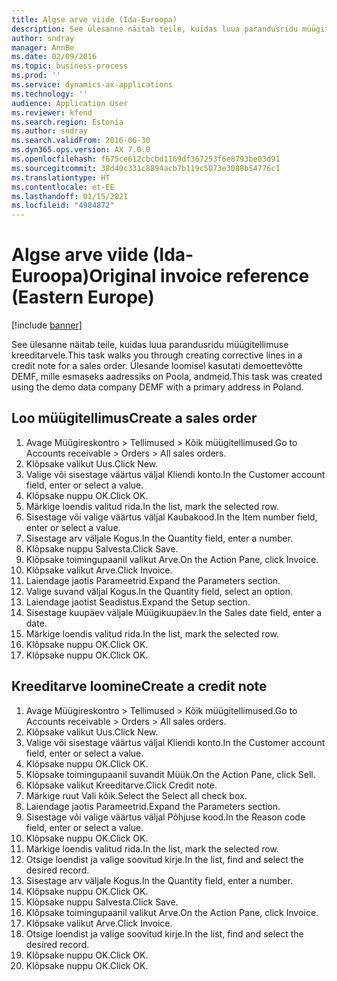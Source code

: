 ```yaml
---
title: Algse arve viide (Ida-Euroopa)
description: See ülesanne näitab teile, kuidas luua parandusridu müügitellimuse kreeditarvele.
author: sndray
manager: AnnBe
ms.date: 02/09/2016
ms.topic: business-process
ms.prod: ''
ms.service: dynamics-ax-applications
ms.technology: ''
audience: Application User
ms.reviewer: kfend
ms.search.region: Estonia
ms.author: sndray
ms.search.validFrom: 2016-06-30
ms.dyn365.ops.version: AX 7.0.0
ms.openlocfilehash: f675ce612cbcbd1169df367253f6e8793be03d91
ms.sourcegitcommit: 38d40c331c8894acb7b119c5073e3088b54776c1
ms.translationtype: HT
ms.contentlocale: et-EE
ms.lasthandoff: 01/15/2021
ms.locfileid: "4984872"
---
```

# <a name="original-invoice-reference-eastern-europe"></a><span data-ttu-id="112a4-103">Algse arve viide (Ida-Euroopa)</span><span class="sxs-lookup"><span data-stu-id="112a4-103">Original invoice reference (Eastern Europe)</span></span>

[!include [banner](../../includes/banner.md)]

<span data-ttu-id="112a4-104">See ülesanne näitab teile, kuidas luua parandusridu müügitellimuse kreeditarvele.</span><span class="sxs-lookup"><span data-stu-id="112a4-104">This task walks you through creating corrective lines in a credit note for a sales order.</span></span> <span data-ttu-id="112a4-105">Ülesande loomisel kasutati demoettevõtte DEMF, mille esmaseks aadressiks on Poola, andmeid.</span><span class="sxs-lookup"><span data-stu-id="112a4-105">This task was created using the demo data company DEMF with a primary address in Poland.</span></span>


## <a name="create-a-sales-order"></a><span data-ttu-id="112a4-106">Loo müügitellimus</span><span class="sxs-lookup"><span data-stu-id="112a4-106">Create a sales order</span></span>
1. <span data-ttu-id="112a4-107">Avage Müügireskontro > Tellimused > Kõik müügitellimused.</span><span class="sxs-lookup"><span data-stu-id="112a4-107">Go to Accounts receivable > Orders > All sales orders.</span></span>
2. <span data-ttu-id="112a4-108">Klõpsake valikut Uus.</span><span class="sxs-lookup"><span data-stu-id="112a4-108">Click New.</span></span>
3. <span data-ttu-id="112a4-109">Valige või sisestage väärtus väljal Kliendi konto.</span><span class="sxs-lookup"><span data-stu-id="112a4-109">In the Customer account field, enter or select a value.</span></span>
4. <span data-ttu-id="112a4-110">Klõpsake nuppu OK.</span><span class="sxs-lookup"><span data-stu-id="112a4-110">Click OK.</span></span>
5. <span data-ttu-id="112a4-111">Märkige loendis valitud rida.</span><span class="sxs-lookup"><span data-stu-id="112a4-111">In the list, mark the selected row.</span></span>
6. <span data-ttu-id="112a4-112">Sisestage või valige väärtus väljal Kaubakood.</span><span class="sxs-lookup"><span data-stu-id="112a4-112">In the Item number field, enter or select a value.</span></span>
7. <span data-ttu-id="112a4-113">Sisestage arv väljale Kogus.</span><span class="sxs-lookup"><span data-stu-id="112a4-113">In the Quantity field, enter a number.</span></span>
8. <span data-ttu-id="112a4-114">Klõpsake nuppu Salvesta.</span><span class="sxs-lookup"><span data-stu-id="112a4-114">Click Save.</span></span>
9. <span data-ttu-id="112a4-115">Klõpsake toimingupaanil valikut Arve.</span><span class="sxs-lookup"><span data-stu-id="112a4-115">On the Action Pane, click Invoice.</span></span>
10. <span data-ttu-id="112a4-116">Klõpsake valikut Arve.</span><span class="sxs-lookup"><span data-stu-id="112a4-116">Click Invoice.</span></span>
11. <span data-ttu-id="112a4-117">Laiendage jaotis Parameetrid.</span><span class="sxs-lookup"><span data-stu-id="112a4-117">Expand the Parameters section.</span></span>
12. <span data-ttu-id="112a4-118">Valige suvand väljal Kogus.</span><span class="sxs-lookup"><span data-stu-id="112a4-118">In the Quantity field, select an option.</span></span>
13. <span data-ttu-id="112a4-119">Laiendage jaotist Seadistus.</span><span class="sxs-lookup"><span data-stu-id="112a4-119">Expand the Setup section.</span></span>
14. <span data-ttu-id="112a4-120">Sisestage kuupäev väljale Müügikuupäev.</span><span class="sxs-lookup"><span data-stu-id="112a4-120">In the Sales date field, enter a date.</span></span>
15. <span data-ttu-id="112a4-121">Märkige loendis valitud rida.</span><span class="sxs-lookup"><span data-stu-id="112a4-121">In the list, mark the selected row.</span></span>
16. <span data-ttu-id="112a4-122">Klõpsake nuppu OK.</span><span class="sxs-lookup"><span data-stu-id="112a4-122">Click OK.</span></span>
17. <span data-ttu-id="112a4-123">Klõpsake nuppu OK.</span><span class="sxs-lookup"><span data-stu-id="112a4-123">Click OK.</span></span>

## <a name="create-a-credit-note"></a><span data-ttu-id="112a4-124">Kreeditarve loomine</span><span class="sxs-lookup"><span data-stu-id="112a4-124">Create a credit note</span></span>
1. <span data-ttu-id="112a4-125">Avage Müügireskontro > Tellimused > Kõik müügitellimused.</span><span class="sxs-lookup"><span data-stu-id="112a4-125">Go to Accounts receivable > Orders > All sales orders.</span></span>
2. <span data-ttu-id="112a4-126">Klõpsake valikut Uus.</span><span class="sxs-lookup"><span data-stu-id="112a4-126">Click New.</span></span>
3. <span data-ttu-id="112a4-127">Valige või sisestage väärtus väljal Kliendi konto.</span><span class="sxs-lookup"><span data-stu-id="112a4-127">In the Customer account field, enter or select a value.</span></span>
4. <span data-ttu-id="112a4-128">Klõpsake nuppu OK.</span><span class="sxs-lookup"><span data-stu-id="112a4-128">Click OK.</span></span>
5. <span data-ttu-id="112a4-129">Klõpsake toimingupaanil suvandit Müük.</span><span class="sxs-lookup"><span data-stu-id="112a4-129">On the Action Pane, click Sell.</span></span>
6. <span data-ttu-id="112a4-130">Klõpsake valikut Kreeditarve.</span><span class="sxs-lookup"><span data-stu-id="112a4-130">Click Credit note.</span></span>
7. <span data-ttu-id="112a4-131">Märkige ruut Vali kõik.</span><span class="sxs-lookup"><span data-stu-id="112a4-131">Select the Select all check box.</span></span>
8. <span data-ttu-id="112a4-132">Laiendage jaotis Parameetrid.</span><span class="sxs-lookup"><span data-stu-id="112a4-132">Expand the Parameters section.</span></span>
9. <span data-ttu-id="112a4-133">Sisestage või valige väärtus väljal Põhjuse kood.</span><span class="sxs-lookup"><span data-stu-id="112a4-133">In the Reason code field, enter or select a value.</span></span>
10. <span data-ttu-id="112a4-134">Klõpsake nuppu OK.</span><span class="sxs-lookup"><span data-stu-id="112a4-134">Click OK.</span></span>
11. <span data-ttu-id="112a4-135">Märkige loendis valitud rida.</span><span class="sxs-lookup"><span data-stu-id="112a4-135">In the list, mark the selected row.</span></span>
12. <span data-ttu-id="112a4-136">Otsige loendist ja valige soovitud kirje.</span><span class="sxs-lookup"><span data-stu-id="112a4-136">In the list, find and select the desired record.</span></span>
13. <span data-ttu-id="112a4-137">Sisestage arv väljale Kogus.</span><span class="sxs-lookup"><span data-stu-id="112a4-137">In the Quantity field, enter a number.</span></span>
14. <span data-ttu-id="112a4-138">Klõpsake nuppu OK.</span><span class="sxs-lookup"><span data-stu-id="112a4-138">Click OK.</span></span>
15. <span data-ttu-id="112a4-139">Klõpsake nuppu Salvesta.</span><span class="sxs-lookup"><span data-stu-id="112a4-139">Click Save.</span></span>
16. <span data-ttu-id="112a4-140">Klõpsake toimingupaanil valikut Arve.</span><span class="sxs-lookup"><span data-stu-id="112a4-140">On the Action Pane, click Invoice.</span></span>
17. <span data-ttu-id="112a4-141">Klõpsake valikut Arve.</span><span class="sxs-lookup"><span data-stu-id="112a4-141">Click Invoice.</span></span>
18. <span data-ttu-id="112a4-142">Otsige loendist ja valige soovitud kirje.</span><span class="sxs-lookup"><span data-stu-id="112a4-142">In the list, find and select the desired record.</span></span>
19. <span data-ttu-id="112a4-143">Klõpsake nuppu OK.</span><span class="sxs-lookup"><span data-stu-id="112a4-143">Click OK.</span></span>
20. <span data-ttu-id="112a4-144">Klõpsake nuppu OK.</span><span class="sxs-lookup"><span data-stu-id="112a4-144">Click OK.</span></span>

